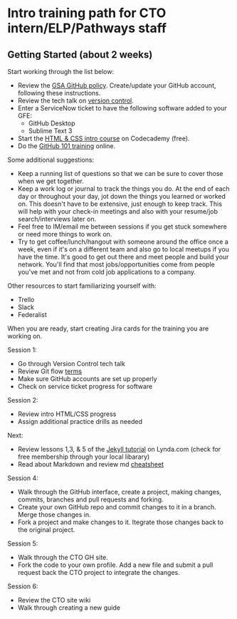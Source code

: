# Intro training path for CTO intern/ELP/Pathways staff

## Getting Started (about 2 weeks)
Start working through the list below:
* Review the [GSA GitHub policy](https://github.com/GSA/GitHub-Administration). Create/update your GitHub account, following these instructions.
* Review the tech talk on [version control](https://saracope.github.io/github-techtalk/#/).
* Enter a ServiceNow ticket to have the following software added to your GFE:
  * GitHub Desktop
  * Sublime Text 3
* Start the [HTML & CSS intro course](https://www.codecademy.com/learn/learn-html-css) on Codecademy (free).
* Do the [GitHub 101 training](https://services.github.com/on-demand/) online.

Some additional suggestions:  
* Keep a running list of questions so that we can be sure to cover those when we get together.
* Keep a work log or journal to track the things you do. At the end of each day or throughout your day, jot down the things you learned or worked on. This doesn't have to be extensive, just enough to keep track. This will help with your check-in meetings and also with your resume/job search/interviews later on.
* Feel free to IM/email me between sessions if you get stuck somewhere or need more things to work on. 
* Try to get coffee/lunch/hangout with someone around the office once a week, even if it's on a different team and also go to local meetups if you have the time. It's good to get out there and meet people and build your network. You'll find that most jobs/opportunities come from people you've met and not from cold job applications to a company.

Other resources to start familiarizing yourself with:
* Trello
* Slack
* Federalist

When you are ready, start creating Jira cards for the training you are working on.

Session 1: 
* Go through Version Control tech talk
* Review Git flow [terms](https://github.com/mozillascience/friendly-github/blob/master/assets/glossary.md)
* Make sure GitHub accounts are set up properly
* Check on service ticket progress for software

Session 2: 
* Review intro HTML/CSS progress
* Assign additional practice drills as needed

Next: 
* Review lessons 1,3, & 5 of the [Jekyll tutorial](https://www.lynda.com/Jekyll-tutorials/7855-0.html) on Lynda.com (check for free membership through your local libarary)
* Read about Markdown and review md [cheatsheet](https://github.com/adam-p/markdown-here/wiki/Markdown-Cheatsheet)

Session 4:
* Walk through the GitHub interface, create a project, making changes, commits, branches and pull requests and forking.
* Create your own GitHub repo and commit changes to it in a branch. Merge those changes in.
* Fork a project and make changes to it. Itegrate those changes back to the original project.

Session 5: 
* Walk through the CTO GH site. 
* Fork the code to your own profile. Add a new file and submit a pull request back the CTO project to integrate the changes.

Session 6: 
* Review the CTO site wiki
* Walk through creating a new guide
